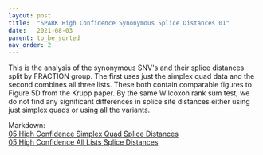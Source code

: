 ```yaml
---
layout: post
title:  "SPARK High Confidence Synonymous Splice Distances 01"
date:   2021-08-03
parent: to_be_sorted
nav_order: 2
---
```


This is the analysis of the synonymous SNV's and their splice distances split by FRACTION group. The first uses just the simplex quad data and the second combines all three lists. These both contain comparable figures to Figure 5D from the Krupp paper. By the same Wilcoxon rank sum test, we do not find any significant differences in splice site distances either using just simplex quads or using all the variants.

Markdown:
<br>[05 High Confidence Simplex Quad Splice Distances](https://www.dropbox.com/s/mbcztsj0j9th4yx/05_highconf_splicedist_01.html?dl=0)
<br>[05 High Confidence All Lists Splice Distances](https://www.dropbox.com/s/zzd6ikgyh4g8bzp/05_highconf_splicedist_02.html?dl=0)
